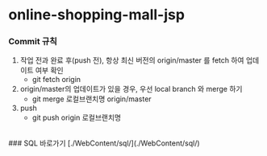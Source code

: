 # online-shopping-mall-jsp 
### Commit 규칙
<ol>
 <li>
  작업 전과 완료 후(push 전), 항상 최신 버전의 origin/master 를 fetch 하여 업데이트 여부 확인
  <ul>
    <li>git fetch origin</li>
  </ul>
 </li>
 <li>
  origin/master의 업데이트가 있을 경우, 우선 local branch 와 merge 하기
  <ul>
   <li>git merge 로컬브랜치명 origin/master</li>
  </ul>
 </li>
 <li>
   push
   <ul>
    <li>git push origin 로컬브랜치명</li>
   </ul>
 </li>
</ol>


<br/>
### SQL 바로가기 [./WebContent/sql/](./WebContent/sql/)

